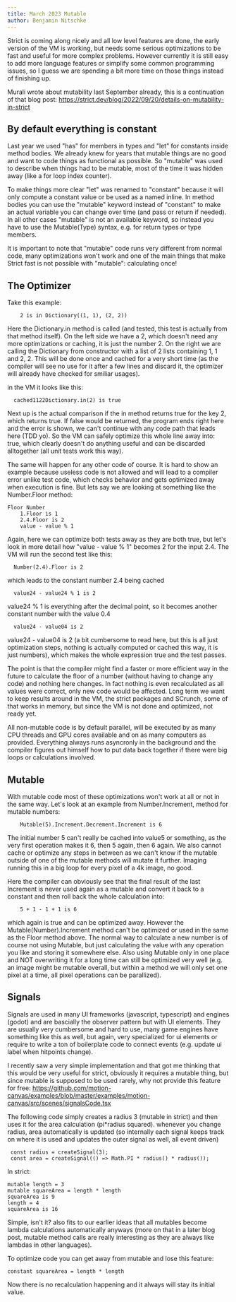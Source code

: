 ```yaml
---
title: March 2023 Mutable
author: Benjamin Nitschke
---
```


Strict is coming along nicely and all low level features are done, the early version of the VM is working, but needs some serious optimizations to be fast and useful for more complex problems. However currently it is still easy to add more language features or simplify some common programming issues, so I guess we are spending a bit more time on those things instead of finishing up.

Murali wrote about mutability last September already, this is a continuation of that blog post: https://strict.dev/blog/2022/09/20/details-on-mutability-in-strict

## By default everything is constant

Last year we used "has" for members in types and "let" for constants inside method bodies. We already knew for years that mutable things are no good and want to code things as functional as possible. So "mutable" was used to describe when things had to be mutable, most of the time it was hidden away (like a for loop index counter).

To make things more clear "let" was renamed to "constant" because it will only compute a constant value or be used as a named inline. In method bodies you can use the "mutable" keyword instead of "constant" to make an actual variable you can change over time (and pass or return if needed). In all other cases "mutable" is not an available keyword, so instead you have to use the Mutable(Type) syntax, e.g. for return types or type members.

It is important to note that "mutable" code runs very different from normal code, many optimizations won't work and one of the main things that make Strict fast is not possible with "mutable": calculating once!

## The Optimizer
Take this example:
```
	2 is in Dictionary((1, 1), (2, 2))
```

Here the Dictionary.in method is called (and tested, this test is actually from that method itself). On the left side we have a 2, which doesn't need any more optimizations or caching, it is just the number 2. On the right we are calling the Dictionary from constructor with a list of 2 lists containing 1, 1 and 2, 2. This will be done once and cached for a very short time (as the compiler will see no use for it after a few lines and discard it, the optimizer will already have checked for smiliar usages).

in the VM it looks like this:
```
  cached1122Dictionary.in(2) is true
```

Next up is the actual comparison if the in method returns true for the key 2, which returns true. If false would be returned, the program ends right here and the error is shown, we can't continue with any code path that leads here (TDD yo). So the VM can safely optimize this whole line away into: true, which clearly doesn't do anything useful and can be discarded alltogether (all unit tests work this way).

The same will happen for any other code of course. It is hard to show an example because useless code is not allowed and will lead to a compiler error unlike test code, which checks behavior and gets optimized away when execution is fine. But lets say we are looking at something like the Number.Floor method:

```
Floor Number
	1.Floor is 1
	2.4.Floor is 2
	value - value % 1
```

Again, here we can optimize both tests away as they are both true, but let's look in more detail how "value - value % 1" becomes 2 for the input 2.4. The VM will run the second test like this:

```
  Number(2.4).Floor is 2
```

which leads to the constant number 2.4 being cached
```
  value24 - value24 % 1 is 2
```

value24 % 1 is everything after the decimal point, so it becomes another constant number with the value 0.4
```
  value24 - value04 is 2
```

value24 - value04 is 2 (a bit cumbersome to read here, but this is all just optimization steps, nothing is actually computed or cached this way, it is just numbers), which makes the whole expression true and the test passes.

The point is that the compiler might find a faster or more efficient way in the future to calculate the floor of a number (without having to change any code) and nothing here changes. In fact nothing is even recalculated as all values were correct, only new code would be affected. Long term we want to keep results around in the VM, the strict packages and SCrunch, some of that works in memory, but since the VM is not done and optimized, not ready yet.

All non-mutable code is by default parallel, will be executed by as many CPU threads and GPU cores available and on as many computers as provided. Everything always runs asyncronly in the background and the compiler figures out himself how to put data back together if there were big loops or calculations involved.

## Mutable
With mutable code most of these optimizations won't work at all or not in the same way. Let's look at an example from Number.Increment, method for mutable numbers:

```
	Mutable(5).Increment.Decrement.Increment is 6
```

The initial number 5 can't really be cached into value5 or something, as the very first operation makes it 6, then 5 again, then 6 again. We also cannot cache or optimize any steps in between as we can't know if the mutable outside of one of the mutable methods will mutate it further. Imaging running this in a big loop for every pixel of a 4k image, no good.

Here the compiler can obviously see that the final result of the last Increment is never used again as a mutable and convert it back to a constant and then roll back the whole calculation into:
```
	5 + 1 - 1 + 1 is 6
```

which again is true and can be optimized away. However the Mutable(Number).Increment method can't be optimized or used in the same as the Floor method above. The normal way to calculate a new number is of course not using Mutable, but just calculating the value with any operation you like and storing it somewhere else. Also using Mutable only in one place and NOT overwriting it for a long time can still be optimized very well (e.g. an image might be mutable overall, but within a method we will only set one pixel at a time, all pixel operations can be parallized).

## Signals
Signals are used in many UI frameworks (javascript, typescript) and engines (godot) and are bascially the observer pattern but with UI elements. They are usually very cumbersome and hard to use, many game engines have something like this as well, but again, very specialized for ui elements or require to write a ton of boilerplate code to connect events (e.g. update ui label when hitpoints change).

I recently saw a very simple implementation and that got me thinking that this would be very useful for strict, obviously it requires a mutable thing, but since mutable is supposed to be used rarely, why not provide this feature for free: https://github.com/motion-canvas/examples/blob/master/examples/motion-canvas/src/scenes/signalsCode.tsx

The following code simply creates a radius 3 (mutable in strict) and then uses it for the area calculation (pi*radius squared). whenever you change radius, area automatically is updated (so internally each signal keeps track on where it is used and updates the outer signal as well, all event driven)
```
 const radius = createSignal(3);
 const area = createSignal(() => Math.PI * radius() * radius());
```

In strict:

```
mutable length = 3
mutable squareArea = length * length
squareArea is 9
length = 4
squareArea is 16
```

Simple, isn't it? also fits to our earlier ideas that all mutables become lambda calculations automatically anyways (more on that in a later blog post, mutable method calls are really interesting as they are always like lambdas in other languages).

To optimize code you can get away from mutable and lose this feature:
```
constant squareArea = length * length
```

Now there is no recalculation happening and it always will stay its initial value.